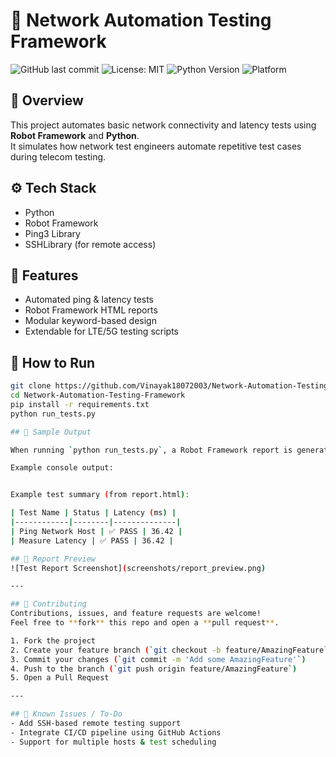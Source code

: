 # 🧪 Network Automation Testing Framework

![GitHub last commit](https://img.shields.io/github/last-commit/Vinayak18072003/Network-Automation-Testing-Framework)
![License: MIT](https://img.shields.io/badge/License-MIT-green.svg)
![Python Version](https://img.shields.io/badge/python-3.11-blue)
![Platform](https://img.shields.io/badge/platform-windows%20%7C%20linux-blue)


## 📘 Overview
This project automates basic network connectivity and latency tests using **Robot Framework** and **Python**.  
It simulates how network test engineers automate repetitive test cases during telecom testing.

## ⚙️ Tech Stack
- Python  
- Robot Framework  
- Ping3 Library  
- SSHLibrary (for remote access)

## 🚀 Features
- Automated ping & latency tests  
- Robot Framework HTML reports  
- Modular keyword-based design  
- Extendable for LTE/5G testing scripts  

## 🧩 How to Run
```bash
git clone https://github.com/Vinayak18072003/Network-Automation-Testing-Framework.git
cd Network-Automation-Testing-Framework
pip install -r requirements.txt
python run_tests.py

## 🧪 Sample Output

When running `python run_tests.py`, a Robot Framework report is generated in `/results/`.

Example console output:


Example test summary (from report.html):

| Test Name | Status | Latency (ms) |
|------------|--------|--------------|
| Ping Network Host | ✅ PASS | 36.42 |
| Measure Latency | ✅ PASS | 36.42 |

## 📸 Report Preview
![Test Report Screenshot](screenshots/report_preview.png)

---

## 🤝 Contributing
Contributions, issues, and feature requests are welcome!  
Feel free to **fork** this repo and open a **pull request**.

1. Fork the project
2. Create your feature branch (`git checkout -b feature/AmazingFeature`)
3. Commit your changes (`git commit -m 'Add some AmazingFeature'`)
4. Push to the branch (`git push origin feature/AmazingFeature`)
5. Open a Pull Request

---

## 🐞 Known Issues / To-Do
- Add SSH-based remote testing support  
- Integrate CI/CD pipeline using GitHub Actions  
- Support for multiple hosts & test scheduling

